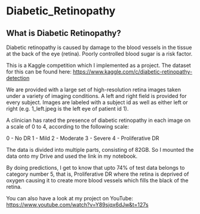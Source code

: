 # Diabetic_Retinopathy
## What is Diabetic Retinopathy?
Diabetic retinopathy is caused by damage to the blood vessels in the tissue at the back of the eye (retina). Poorly controlled blood sugar is a risk factor.

This is a Kaggle competition which I implemented as a project. The dataset for this can be found here:
https://www.kaggle.com/c/diabetic-retinopathy-detection

We are provided with a large set of high-resolution retina images taken under a variety of imaging conditions. A left and right field is provided for every subject. Images are labeled with a subject id as well as either left or right (e.g. 1_left.jpeg is the left eye of patient id 1).

A clinician has rated the presence of diabetic retinopathy in each image on a scale of 0 to 4, according to the following scale:

0 - No DR
1 - Mild
2 - Moderate
3 - Severe
4 - Proliferative DR

The data is divided into multiple parts, consisting of 82GB. So I mounted the data onto my Drive and used the link in my notebook.

By doing predictions, I get to know that upto 74% of test data belongs to category number 5, that is, Proliferative DR where the retina is deprived of oxygen causing it to create more blood vessels which fills the black of the retina.

You can also have a look at my project on YouTube: 
https://www.youtube.com/watch?v=Y89sjqx6dJw&t=127s
